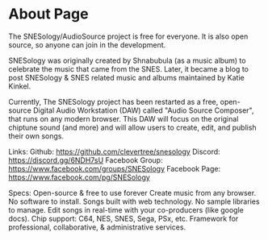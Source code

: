# About Page

The SNESology/AudioSource project is free for everyone. It is also open source, so anyone can join in the development.

SNESology was originally created by Shnabubula (as a music album) to celebrate the music that came from the SNES.
Later, it became a blog to post SNESology & SNES related music and albums maintained by Katie Kinkel.

Currently, The SNESology project has been restarted as a free, open-source Digital Audio Workstation (DAW) called "Audio Source Composer", that runs on any modern browser.
This DAW will focus on the original chiptune sound (and more) and will allow users to create, edit, and publish their own songs.

Links:
Github: https://github.com/clevertree/snesology
Discord: https://discord.gg/6NDH7sU
Facebook Group: https://www.facebook.com/groups/SNESology
Facebook Page: https://www.facebook.com/pg/SNESology

Specs:
Open-source & free to use forever
Create music from any browser. No software to install.
Songs built with web technology. No sample libraries to manage.
Edit songs in real-time with your co-producers (like google docs).
Chip support: C64, NES, SNES, Sega, PSx, etc.
Framework for professional, collaborative, & administrative services.

